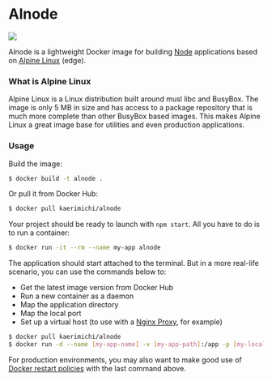 # Alnode

![](https://images.microbadger.com/badges/image/kaerimichi/alnode.svg)

Alnode is a lightweight Docker image for building [Node] applications based on [Alpine Linux] (edge).

### What is Alpine Linux

Alpine Linux is a Linux distribution built around musl libc and BusyBox. The image is only 5 MB in size and has access to a package repository that is much more complete than other BusyBox based images. This makes Alpine Linux a great image base for utilities and even production applications.

### Usage

Build the image:

```sh
$ docker build -t alnode .
```

Or pull it from Docker Hub:

```sh
$ docker pull kaerimichi/alnode
```

Your project should be ready to launch with `npm start`. All you have to do is to run a container:

```sh
$ docker run -it --rm --name my-app alnode
```

The application should start attached to the terminal. But in a more real-life scenario, you can use the commands below to:

- Get the latest image version from Docker Hub
- Run a new container as a daemon
- Map the application directory
- Map the local port
- Set up a virtual host (to use with a [Nginx Proxy], for example)

```sh
$ docker pull kaerimichi/alnode
$ docker run -d --name [my-app-name] -v [my-app-path]:/app -p [my-local-port]:80 -v VIRTUAL_HOST='my-app-domain.com' kaerimichi/alnode
```

For production environments, you may also want to make good use of [Docker restart policies] with the last command above.

[Node]: <https://nodejs.org>
[Alpine Linux]: <https://alpinelinux.org>
[Nginx Proxy]: <https://hub.docker.com/r/jwilder/nginx-proxy>
[Docker restart policies]: <https://docs.docker.com/engine/reference/run/#restart-policies-restart>
